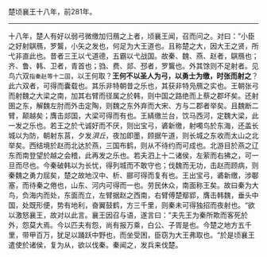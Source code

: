 
楚顷襄王十八年，前281年。

---

十八年，楚人有好以弱弓微缴加归鴈之上者，顷襄王闻，召而问之。对曰：”小臣之好射鶀鴈，罗鸗，小矢之发也，何足为大王道也。且称楚之大，因大王之贤，所弋非直此也。昔者三王以弋道德，五霸以弋战国。故秦、魏、燕、赵者，鶀鴈也；齐、鲁、韩、卫者，青首也；驺、费、郯、邳者，罗鸗也。外其馀则不足射者。见鸟六双`指秦赵等十二国`，以王何取？**王何不以圣人为弓，以勇士为缴，时张而射之**？此六双者，可得而囊载也。其乐非特朝昔之乐也，其获非特凫鴈之实也。王朝张弓而射魏之大梁之南，加其右臂而径属之於韩，则中国之路绝而上蔡之郡坏矣。还射圉之东，解魏左肘而外击定陶，则魏之东外弃而大宋、方与二郡者举矣。且魏断二臂，颠越矣；膺击郯国，大梁可得而有也。王綪缴兰台，饮马西河，定魏大梁，此一发之乐也。若王之於弋诚好而不厌，则出宝弓，碆新缴，射噣鸟於东海，还盖长城以为防，朝射东莒，夕发*浿丘*，夜加即墨，顾据午道，则长城之东收而太山之北举矣。西结境於赵而北达於燕，三国布鹤，则从不待约而可成也。北游目於燕之辽东而南登望於越之会稽，此再发之乐也。若夫泗上十二诸侯，左萦而右拂之，可一旦而尽也。今秦破韩以为长忧，得列城而不敢守也；伐魏而无功，击赵而顾病，则秦魏之勇力屈矣，楚之故地汉中、析、郦可得而复有也。王出宝弓，碆新缴，涉鄳塞，而待秦之倦也，山东、河内可得而一也。劳民休众，南面称王矣。故曰秦为大鸟，负海内而处，东面而立，左臂据赵之西南，右臂傅楚鄢郢，膺击韩魏，垂头中国，处既形便，势有地利，奋翼鼓鹤，方三千里，则秦未可得独招而夜射也。“欲以激怒襄王，故对以此言。襄王因召与语，遂言曰：”夫先王为秦所欺而客死於外，怨莫大焉。今以匹夫有怨，尚有报万乘，白公、子胥是也。今楚之地方五千里，带甲百万，犹足以踊跃中野也，而坐受困，臣窃为大王弗取也。“於是顷襄王遣使於诸侯，复为从，欲以伐秦。秦闻之，发兵来伐楚。